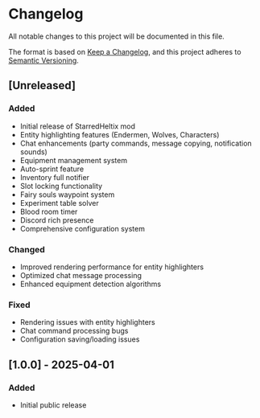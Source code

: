 # Changelog

All notable changes to this project will be documented in this file.

The format is based on [Keep a Changelog](https://keepachangelog.com/en/1.0.0/),
and this project adheres to [Semantic Versioning](https://semver.org/spec/v2.0.0.html).

## [Unreleased]

### Added
- Initial release of StarredHeltix mod
- Entity highlighting features (Endermen, Wolves, Characters)
- Chat enhancements (party commands, message copying, notification sounds)
- Equipment management system
- Auto-sprint feature
- Inventory full notifier
- Slot locking functionality
- Fairy souls waypoint system
- Experiment table solver
- Blood room timer
- Discord rich presence
- Comprehensive configuration system

### Changed
- Improved rendering performance for entity highlighters
- Optimized chat message processing
- Enhanced equipment detection algorithms

### Fixed
- Rendering issues with entity highlighters
- Chat command processing bugs
- Configuration saving/loading issues

## [1.0.0] - 2025-04-01

### Added
- Initial public release